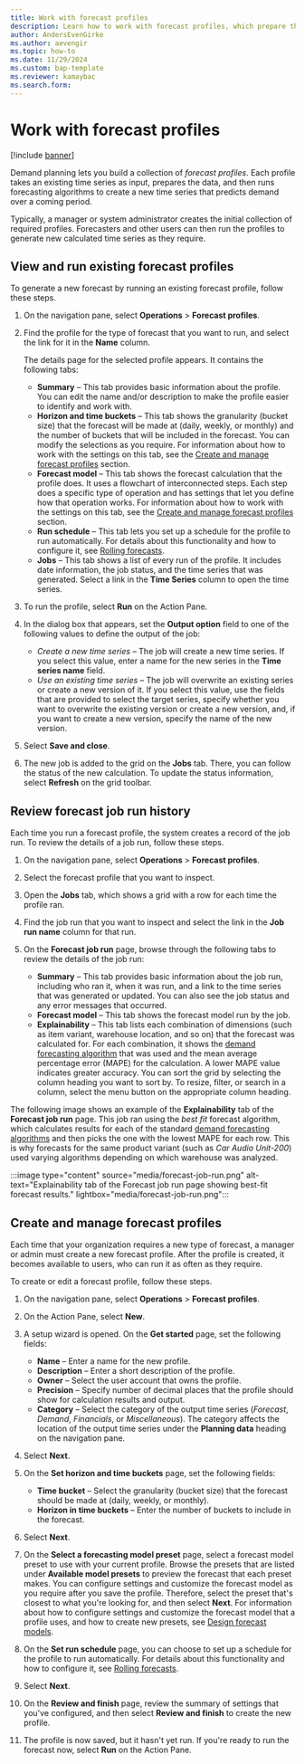 ```yaml
---
title: Work with forecast profiles
description: Learn how to work with forecast profiles, which prepare the data of an existing time series and then run forecasting algorithms to create a new time series.
author: AndersEvenGirke
ms.author: aevengir
ms.topic: how-to
ms.date: 11/29/2024
ms.custom: bap-template
ms.reviewer: kamaybac
ms.search.form:
---
```


# Work with forecast profiles

[!include [banner](../includes/banner.md)]

Demand planning lets you build a collection of *forecast profiles*. Each profile takes an existing time series as input, prepares the data, and then runs forecasting algorithms to create a new time series that predicts demand over a coming period.

Typically, a manager or system administrator creates the initial collection of required profiles. Forecasters and other users can then run the profiles to generate new calculated time series as they require.

## View and run existing forecast profiles

To generate a new forecast by running an existing forecast profile, follow these steps.

1. On the navigation pane, select **Operations** \> **Forecast profiles**.
1. Find the profile for the type of forecast that you want to run, and select the link for it in the **Name** column.

    The details page for the selected profile appears. It contains the following tabs:

    - **Summary** – This tab provides basic information about the profile. You can edit the name and/or description to make the profile easier to identify and work with.
    - **Horizon and time buckets** – This tab shows the granularity (bucket size) that the forecast will be made at (daily, weekly, or monthly) and the number of buckets that will be included in the forecast. You can modify the selections as you require. For information about how to work with the settings on this tab, see the [Create and manage forecast profiles](#create-profile) section.
    - **Forecast model** – This tab shows the forecast calculation that the profile does. It uses a flowchart of interconnected steps. Each step does a specific type of operation and has settings that let you define how that operation works. For information about how to work with the settings on this tab, see the [Create and manage forecast profiles](#create-profile) section.
    - **Run schedule** – This tab lets you set up a schedule for the profile to run automatically. For details about this functionality and how to configure it, see [Rolling forecasts](rolling-forecasts.md).
    - **Jobs** – This tab shows a list of every run of the profile. It includes date information, the job status, and the time series that was generated. Select a link in the **Time Series** column to open the time series.

1. To run the profile, select **Run** on the Action Pane.
1. In the dialog box that appears, set the **Output option** field to one of the following values to define the output of the job:

    - *Create a new time series* – The job will create a new time series. If you select this value, enter a name for the new series in the **Time series name** field.
    - *Use an existing time series* – The job will overwrite an existing series or create a new version of it. If you select this value, use the fields that are provided to select the target series, specify whether you want to overwrite the existing version or create a new version, and, if you want to create a new version, specify the name of the new version.

1. Select **Save and close**.
1. The new job is added to the grid on the **Jobs** tab. There, you can follow the status of the new calculation. To update the status information, select **Refresh** on the grid toolbar.

## Review forecast job run history

Each time you run a forecast profile, the system creates a record of the job run. To review the details of a job run, follow these steps.

1. On the navigation pane, select **Operations** \> **Forecast profiles**.
1. Select the forecast profile that you want to inspect.
1. Open the **Jobs** tab, which shows a grid with a row for each time the profile ran.
1. Find the job run that you want to inspect and select the link in the **Job run name** column for that run.
1. On the **Forecast job run** page, browse through the following tabs to review the details of the job run:

    - **Summary** – This tab provides basic information about the job run, including who ran it, when it was run, and a link to the time series that was generated or updated. You can also see the job status and any error messages that occurred.
    - **Forecast model** – This tab shows the forecast model run by the job.
    - **Explainability** – This tab lists each combination of dimensions (such as item variant, warehouse location, and so on) that the forecast was calculated for. For each combination, it shows the [demand forecasting algorithm](forecast-algorithm-types.md) that was used and the mean average percentage error (MAPE) for the calculation. A lower MAPE value indicates greater accuracy. You can sort the grid by selecting the column heading you want to sort by. To resize, filter, or search in a column, select the menu button on the appropriate column heading.

The following image shows an example of the **Explainability** tab of the **Forecast job run** page. This job ran using the *best fit* forecast algorithm, which calculates results for each of the standard [demand forecasting algorithms](forecast-algorithm-types.md) and then picks the one with the lowest MAPE for each row. This is why forecasts for the same product variant (such as *Car Audio Unit-200*) used varying algorithms depending on which warehouse was analyzed.

:::image type="content" source="media/forecast-job-run.png" alt-text="Explainability tab of the Forecast job run page showing best-fit forecast results." lightbox="media/forecast-job-run.png":::

## <a name="create-profile"></a> Create and manage forecast profiles

Each time that your organization requires a new type of forecast, a manager or admin must create a new forecast profile. After the profile is created, it becomes available to users, who can run it as often as they require.

To create or edit a forecast profile, follow these steps.

1. On the navigation pane, select **Operations** \> **Forecast profiles**.
1. On the Action Pane, select **New**.
1. A setup wizard is opened. On the **Get started** page, set the following fields:

    - **Name** – Enter a name for the new profile.
    - **Description** – Enter a short description of the profile.
    - **Owner** – Select the user account that owns the profile.
    - **Precision** – Specify number of decimal places that the profile should show for calculation results and output.
    - **Category** – Select the category of the output time series (*Forecast*, *Demand*, *Financials*, or *Miscellaneous*). The category affects the location of the output time series under the **Planning data** heading on the navigation pane.

1. Select **Next**.
1. On the **Set horizon and time buckets** page, set the following fields:

    - **Time bucket** – Select the granularity (bucket size) that the forecast should be made at (daily, weekly, or monthly).
    - **Horizon in time buckets** – Enter the number of buckets to include in the forecast.

1. Select **Next**.
1. On the **Select a forecasting model preset** page, select a forecast model preset to use with your current profile. Browse the presets that are listed under **Available model presets** to preview the forecast that each preset makes. You can configure settings and customize the forecast model as you require after you save the profile. Therefore, select the preset that's closest to what you're looking for, and then select **Next**. For information about how to configure settings and customize the forecast model that a profile uses, and how to create new presets, see [Design forecast models](design-forecast-models.md).
1. On the **Set run schedule** page, you can choose to set up a schedule for the profile to run automatically. For details about this functionality and how to configure it, see [Rolling forecasts](rolling-forecasts.md).
1. Select **Next**.
1. On the **Review and finish** page, review the summary of settings that you've configured, and then select **Review and finish** to create the new profile.
1. The profile is now saved, but it hasn't yet run. If you're ready to run the forecast now, select **Run** on the Action Pane.
